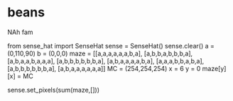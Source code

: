 # beans
NAh fam

from sense_hat import SenseHat
sense = SenseHat()
sense.clear()
a = (0,110,90)
b = (0,0,0)
maze = [[a,a,a,a,a,a,b,a],
        [a,b,b,a,b,b,b,a],
        [a,b,a,a,b,a,a,a],
        [a,b,b,b,b,b,b,a],
        [a,b,a,a,a,a,b,a],
        [a,a,a,b,b,a,b,a],
        [a,b,b,b,b,b,b,a],
        [a,b,a,a,a,a,a,a]]
MC = (254,254,254)
x = 6
y = 0
maze[y][x] = MC

sense.set_pixels(sum(maze,[]))
